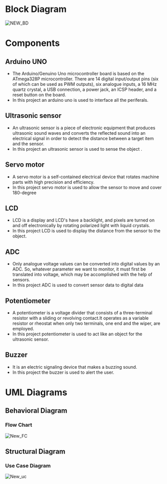 # Block Diagram

![NEW_BD](https://user-images.githubusercontent.com/46968025/157029669-233dd6b7-3f61-4182-bedf-f8dafa39743b.PNG)


# Components 

## Arduino UNO

* The Arduino/Genuino Uno microcontroller board is based on the ATmega328P microcontroller. There are 14 digital input/output pins (six of which can be used as PWM outputs), six analogue inputs, a 16 MHz quartz crystal, a USB connection, a power jack, an ICSP header, and a reset button on the board.
* In this project an arduino uno is used to interface all the periferals.


## Ultrasonic sensor

* An ultrasonic sensor is a piece of electronic equipment that produces ultrasonic sound waves and converts the reflected sound into an electrical signal in order to detect the distance between a target item and the sensor.
* In this project an ultrasonic sensor is used to sense the object .


## Servo motor

* A servo motor is a self-contained electrical device that rotates machine parts with high precision and efficiency.
* In this project servo motor is used to allow the sensor to move and cover 180-degree


## LCD 

* LCD is a display and LCD's have a backlight, and pixels are turned on and off electronically by rotating polarized light with liquid crystals.
* In this project LCD is used to display the distance from the sensor to the object.


## ADC

* Only analogue voltage values can be converted into digital values by an ADC. So, whatever parameter we want to monitor, it must first be translated into voltage, which may be accomplished with the help of sensors.
* In this project ADC is used to convert sensor data to digital data 


## Potentiometer

* A potentiometer is a voltage divider that consists of a three-terminal resistor with a sliding or revolving contact.It operates as a variable resistor or rheostat when only two terminals, one end and the wiper, are employed.
* In this project potentiometer is used to act like an object for the ultrasonic sensor.


## Buzzer

* It is an electric signaling device that makes a buzzing sound.
* In this project the buzzer is used to alert the user.


# UML Diagrams

## Behavioral Diagram 

### Flow Chart


![New_FC](https://user-images.githubusercontent.com/46968025/157029694-1c9c14ed-4377-429b-b843-c08bbff39bec.PNG)




## Structural Diagram

### Use Case Diagram


![New_uc](https://user-images.githubusercontent.com/46968025/157029684-df9a03bf-a127-46ec-a83b-be263936296c.PNG)




